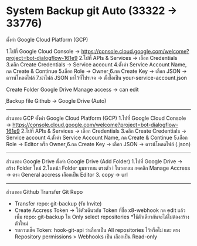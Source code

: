 # System Backup git Auto (33322 -> 33776)

ตั้งค่า Google Cloud Platform (GCP)

1.ไปที่ Google Cloud Console → https://console.cloud.google.com/welcome?project=bot-dialogflow-161e9
2.ไปที่ APIs & Services → เลือก Credentials
3.คลิก Create Credentials → Service account
4.ตั้งค่า Service Account Name, กด Create & Continue
5.เลือก Role → Owner
ุุ6.กด Create Key → เลือก JSON → ดาวน์โหลดไฟล์
7.นำไฟล์ JSON มาไว้ที่โปรเจค → ตั้งชื่อเป็น your-service-account.json

Create Folder Google Drive
Manage access -> can edit

ฺBackup file Github → Google Drive (Auto)

---

ส่วนของ GCP
ตั้งค่า Google Cloud Platform (GCP)
1.ไปที่ Google Cloud Console → https://console.cloud.google.com/welcome?project=bot-dialogflow-161e9
2.ไปที่ APIs & Services → เลือก Credentials
3.คลิก Create Credentials → Service account
4.ตั้งค่า Service Account Name, กด Create & Continue
5.เลือก Role → Editor หรือ Owner
ุุ6.กด Create Key → เลือก JSON → ดาวน์โหลดไฟล์ (.json)

---

ส่วนของ Google Drive
ตั้งค่า Google Drive (Add Folder)
1.ไปที่ Google Drive → สร้าง Folder ใหม่
2.ในหน้า Folder มุมขวาบน ตรงตัว i ในวงกลม กดคลิก Manage Accress → ตรง General accress เลือกเป็น Editor 3. copy → url

---

ส่วนของ Github
Transfer Git Repo

- Transfer repo: git-backup (รับ Invite)
- Create Accress Token → ใช้ตัวเดีนวกับ Token ที่ชื่อ x8-webhook กด edit แล้วเพื่ม repo: git-backup ใน Only select repositories \*ใช้ตัวเดียวกันจะได้ไม่ต้องสร้างตัวใหม่
- รบกวนเช็ค Token: hook-git-api ว่าเลือกเป็น All repositories ไว้หรือไม่ และ ตรง Repository permissions > Webhooks เป็น เลือกเป็น Read-only
